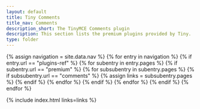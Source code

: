 ```yaml
---
layout: default
title: Tiny Comments
title_nav: Comments
description_short: The TinyMCE Comments plugin
description: This section lists the premium plugins provided by Tiny.
type: folder
---
```


{% assign navigation = site.data.nav %}
{% for entry in navigation %}
  {% if entry.url == "plugins-ref" %}
    {% for subentry in entry.pages %}
      {% if subentry.url == "premium" %}
        {% for subsubentry in subentry.pages %}
          {% if subsubentry.url == "comments" %}
            {% assign links = subsubentry.pages %}
          {% endif %}
        {% endfor %}
      {% endif %}
    {% endfor %}
  {% endif %}
{% endfor %}

{% include index.html links=links %}